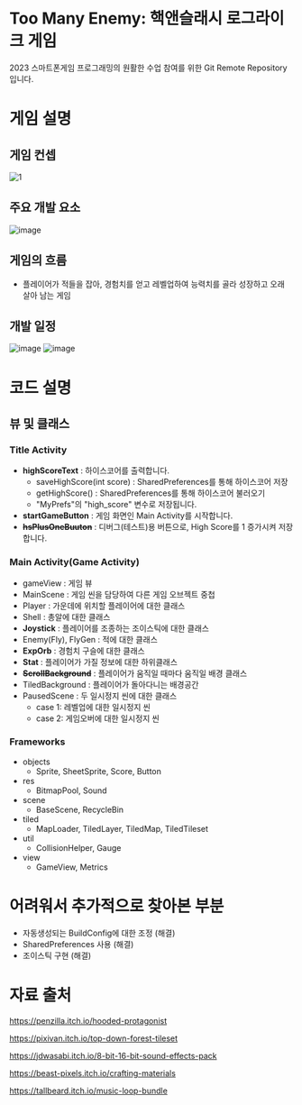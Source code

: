 # Too Many Enemy: 핵앤슬래시 로그라이크 게임

2023 스마트폰게임 프로그래밍의 원활한 수업 참여를 위한 Git Remote Repository입니다.

# 게임 설명

## 게임 컨셉

![1](https://user-images.githubusercontent.com/76027901/229520345-ec551c78-01a9-4ae0-b91f-e4fc17b4b0d1.png)

## 주요 개발 요소

![image](https://github.com/LeeHyRy/SmartphoneGamingProgramming/assets/76027901/b41c94bf-5f03-42da-8ffb-cd500a65dd8d)

## 게임의 흐름

- 플레이어가 적들을 잡아, 경험치를 얻고 레벨업하여 능력치를 골라 성장하고 오래 살아 남는 게임

## 개발 일정

![image](https://github.com/LeeHyRy/SmartphoneGamingProgramming/assets/76027901/e656f669-c925-4796-b373-763c52759e19)
![image](https://github.com/LeeHyRy/SmartphoneGamingProgramming/assets/76027901/82b202f6-bcf5-4b84-b230-95c4d6b8fcc7)

# 코드 설명

## 뷰 및 클래스

### Title Activity

- **highScoreText** : 하이스코어를 출력합니다.
  - saveHighScore(int score) : SharedPreferences를 통해 하이스코어 저장
  - getHighScore() : SharedPreferences를 통해 하이스코어 불러오기
  - "MyPrefs"의 "high_score" 변수로 저장됩니다.
- **startGameButton** : 게임 화면인 Main Activity를 시작합니다.
- ~~**hsPlusOneBuuton**~~ : 디버그(테스트)용 버튼으로, High Score를 1 증가시켜 저장합니다.

### Main Activity(Game Activity)

- gameView : 게임 뷰
- MainScene : 게임 씬을 담당하여 다른 게임 오브젝트 중첩
- Player : 가운데에 위치할 플레이어에 대한 클래스
- Shell : 총알에 대한 클래스
- **Joystick** : 플레이어를 조종하는 조이스틱에 대한 클래스
- Enemy(Fly), FlyGen : 적에 대한 클래스
- **ExpOrb** : 경험치 구슬에 대한 클래스
- **Stat** : 플레이어가 가질 정보에 대한 하위클래스
- ~~**ScrollBackground**~~ : 플레이어가 움직일 때마다 움직일 배경 클래스
- TiledBackground : 플레이어가 돌아다니는 배경공간
- PausedScene : 두 일시정지 씬에 대한 클래스
  - case 1: 레벨업에 대한 일시정지 씬
  - case 2: 게임오버에 대한 일시정지 씬

### Frameworks

- objects
  - Sprite, SheetSprite, Score, Button
- res
  - BitmapPool, Sound
- scene
  - BaseScene, RecycleBin
- tiled
  - MapLoader, TiledLayer, TiledMap, TiledTileset
- util
  - CollisionHelper, Gauge
- view
  - GameView, Metrics

# 어려워서 추가적으로 찾아본 부분

- 자동생성되는 BuildConfig에 대한 조정 (해결)
- SharedPreferences 사용 (해결)
- 조이스틱 구현 (해결)

# 자료 출처

https://penzilla.itch.io/hooded-protagonist

https://pixivan.itch.io/top-down-forest-tileset

https://jdwasabi.itch.io/8-bit-16-bit-sound-effects-pack

https://beast-pixels.itch.io/crafting-materials

https://tallbeard.itch.io/music-loop-bundle
